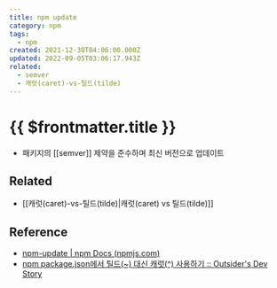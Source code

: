```yaml
---
title: npm update
category: npm
tags:
  - npm
created: 2021-12-30T04:06:00.000Z
updated: 2022-09-05T03:06:17.943Z
related:
  - semver
  - 캐럿(caret)-vs-틸드(tilde)
---
```


# {{ $frontmatter.title }}

- 패키지의 [[semver]] 제약을 준수하며 최신 버전으로 업데이트

## Related

- [[캐럿(caret)-vs-틸드(tilde)|캐럿(caret) vs 틸드(tilde)]]

## Reference

- [npm-update | npm Docs (npmjs.com)](https://docs.npmjs.com/cli/v8/commands/npm-update/)
- [npm package.json에서 틸드(~) 대신 캐럿(^) 사용하기 :: Outsider's Dev Story](https://blog.outsider.ne.kr/1041)
